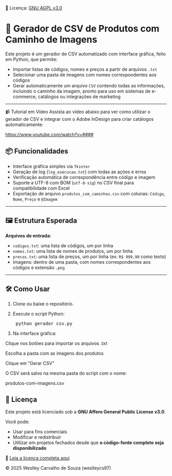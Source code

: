 📄 Licença: [GNU AGPL v3.0](LICENSE)


# 🧾 Gerador de CSV de Produtos com Caminho de Imagens

Este projeto é um gerador de CSV automatizado com interface gráfica, feito em Python, que permite:

- Importar listas de códigos, nomes e preços a partir de arquivos `.txt`
- Selecionar uma pasta de imagens com nomes correspondentes aos códigos
- Gerar automaticamente um arquivo `CSV` contendo todas as informações, incluindo o caminho da imagem, pronto para uso em sistemas de e-commerce, catálogos ou integrações de marketing

---


📹 Tutorial em Vídeo
   Assista ao vídeo abaixo para ver como utilizar o gerador de CSV e integrar com o Adobe InDesign para criar catálogos automaticamente:

   https://www.youtube.com/watch?v=####



## 📦 Funcionalidades

- Interface gráfica simples via `Tkinter`
- Geração de log (`log_execucao.txt`) com todas as ações e erros
- Verificação automática de correspondência entre código e imagem
- Suporte a UTF-8 com BOM (`utf-8-sig`) no CSV final para compatibilidade com Excel
- Exportação de arquivo `produtos_com_caminhos.csv` com colunas: `Código`, `Nome`, `Preço` e `@Imagem`

---

## 🖼️ Estrutura Esperada

**Arquivos de entrada:**
- `codigos.txt`: uma lista de códigos, um por linha
- `nomes.txt`: uma lista de nomes de produtos, um por linha
- `precos.txt`: uma lista de preços, um por linha (ex: `R$ 999,90` como texto)
- Imagens: dentro de uma pasta, com nomes correspondentes aos códigos e extensão `.png`

---

## 🛠️ Como Usar

1. Clone ou baixe o repositório.

2. Execute o script Python:
   
   <pre> python gerador_csv.py </pre>

3. Na interface gráfica:

Clique nos botões para importar os arquivos .txt

Escolha a pasta com as imagens dos produtos

Clique em "Gerar CSV"

O CSV será salvo na mesma pasta do script com o nome:

produtos-com-imagens.csv


## 🧾 Licença

Este projeto está licenciado sob a **GNU Affero General Public License v3.0**.

Você pode:
- Usar para fins comerciais
- Modificar e redistribuir
- Utilizar em projetos fechados desde que **o código-fonte completo seja disponibilizado**

🔗 [Leia a licença completa aqui](LICENSE)

© 2025 Weslley Carvalho de Souza (weslleycs97)
